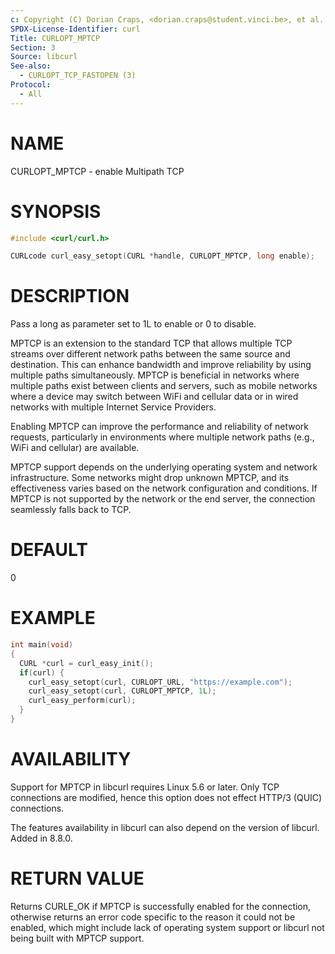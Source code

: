 ```yaml
---
c: Copyright (C) Dorian Craps, <dorian.craps@student.vinci.be>, et al.
SPDX-License-Identifier: curl
Title: CURLOPT_MPTCP
Section: 3
Source: libcurl
See-also:
  - CURLOPT_TCP_FASTOPEN (3)
Protocol:
  - All
---
```


# NAME

CURLOPT_MPTCP - enable Multipath TCP

# SYNOPSIS

~~~c
#include <curl/curl.h>

CURLcode curl_easy_setopt(CURL *handle, CURLOPT_MPTCP, long enable);
~~~

# DESCRIPTION

Pass a long as parameter set to 1L to enable or 0 to disable.

MPTCP is an extension to the standard TCP that allows multiple TCP streams
over different network paths between the same source and destination.
This can enhance bandwidth and improve reliability by using multiple paths
simultaneously.
MPTCP is beneficial in networks where multiple paths exist between clients
and servers, such as mobile networks where a device may switch between WiFi
and cellular data or in wired networks with multiple Internet Service Providers.

Enabling MPTCP can improve the performance and reliability of network requests,
particularly in environments where multiple network paths (e.g., WiFi and
cellular) are available.

MPTCP support depends on the underlying operating system and network
infrastructure. Some networks might drop unknown MPTCP, and its effectiveness
varies based on the network configuration and conditions. If MPTCP is not
supported by the network or the end server, the connection seamlessly falls back
to TCP.

# DEFAULT

0

# EXAMPLE

~~~c
int main(void)
{
  CURL *curl = curl_easy_init();
  if(curl) {
    curl_easy_setopt(curl, CURLOPT_URL, "https://example.com");
    curl_easy_setopt(curl, CURLOPT_MPTCP, 1L);
    curl_easy_perform(curl);
  }
}
~~~

# AVAILABILITY

Support for MPTCP in libcurl requires Linux 5.6 or later. Only TCP connections
are modified, hence this option does not effect HTTP/3 (QUIC) connections.

The features availability in libcurl can also depend on the version of libcurl.
Added in 8.8.0.

# RETURN VALUE

Returns CURLE_OK if MPTCP is successfully enabled for the connection,
otherwise returns an error code specific to the reason it could not be enabled,
which might include lack of operating system support or libcurl not being built
with MPTCP support.
